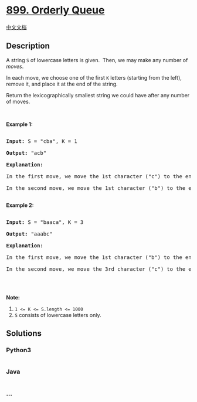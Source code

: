 # [899. Orderly Queue](https://leetcode.com/problems/orderly-queue)

[中文文档](/solution/0800-0899/0899.Orderly%20Queue/README.md)

## Description

<p>A string <code>S</code> of lowercase letters is given.&nbsp; Then, we may make any number of <em>moves</em>.</p>

<p>In each move, we&nbsp;choose one&nbsp;of the first <code>K</code> letters (starting from the left), remove it,&nbsp;and place it at the end of the string.</p>

<p>Return the lexicographically smallest string we could have after any number of moves.</p>

<p>&nbsp;</p>

<div>

<p><strong>Example 1:</strong></p>

<pre>

<strong>Input: </strong>S = <span id="example-input-1-1">&quot;cba&quot;</span>, K = <span id="example-input-1-2">1</span>

<strong>Output: </strong><span id="example-output-1">&quot;acb&quot;</span>

<strong>Explanation: </strong>

In the first move, we move the 1st character (&quot;c&quot;) to the end, obtaining the string &quot;bac&quot;.

In the second move, we move the 1st character (&quot;b&quot;) to the end, obtaining the final result &quot;acb&quot;.

</pre>

<div>

<p><strong>Example 2:</strong></p>

<pre>

<strong>Input: </strong>S = <span id="example-input-2-1">&quot;baaca&quot;</span>, K = <span id="example-input-2-2">3</span>

<strong>Output: </strong><span id="example-output-2">&quot;aaabc&quot;</span>

<strong>Explanation: </strong>

In the first move, we move the 1st character (&quot;b&quot;) to the end, obtaining the string &quot;aacab&quot;.

In the second move, we move the 3rd character (&quot;c&quot;) to the end, obtaining the final result &quot;aaabc&quot;.

</pre>

<p>&nbsp;</p>

<p><strong>Note:</strong></p>

<ol>
    <li><code>1 &lt;= K &lt;= S.length&nbsp;&lt;= 1000</code></li>
    <li><code>S</code>&nbsp;consists of lowercase letters only.</li>
</ol>

</div>

</div>

## Solutions

<!-- tabs:start -->

### **Python3**

```python

```

### **Java**

```java

```

### **...**

```

```

<!-- tabs:end -->
